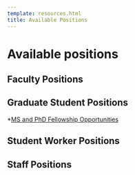 ```yaml
---
template: resources.html
title: Available Positions
---
```


# Available positions

## Faculty Positions

## Graduate Student Positions
*[MS and PhD Fellowship Opportunities](../studentpositions.md)

## Student Worker Positions

## Staff Positions
